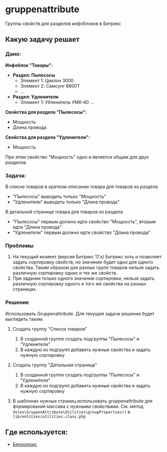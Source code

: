 # gruppenattribute
Группы свойств для разделов инфоблоков в Битрикс

## Какую задачу решает
### Дано:

**Инфоблок "Товары":**
  - **Раздел: Пылесосы**
    - Элемент 1: Циклон 3000
    - Элемент 2: Самсунг 8800Т
    - ...
  - **Раздел: Удленители**
    - Элемент 1: Убленитель УМК-40
    ...
    
**Свойства для раздела "Пылесосы":**
- Мощность
- Длина провода

**Свойства для раздела "Удленители":**
- Мощность

При этом свойство "Мощность" одно и является общим для двух разделов.

### Задача:
В списке товаров в кратком описании товара для товаров из раздела
- "Пылесосы" выводить только "Мощность"
- "Удленители" выводить только "Длина провода"

В детальной странице товара для товаров из раздела
- "Пылесосы" первым должно идти свойство "Мощность", вторым идти "Длина провода"
- "Удленители" первым должно идти свойство "Длина провода"

### Проблемы
1. На текущий момент (версия Битрикс 17.х) Битрикс хоть и позволяет задать сортировку свойств, но значение будет одно для одного свойства. Таким образом для разных групп товаров нельзя задать различную сортировку одних и тех же свойств.
2. При задании только одного значения сортировки, нельзя задать различную сортировку одного и того же свойства на разных страницах.

### Решение
Использовать Gruppenattribute.
Для текущей задачи решение будет выглядеть таким:

1. Создать группу "Список товаров"
   1. В созданной группе создать подгруппы "Пылесосы" и "Удленители"
   2. В каждую из подгрупп добавить нужные свойства и задать нужную сортировку

2. Создать группу "Детальная страница"
   1. В созданной группе создать подгруппы "Пылесосы" и "Удленители"
   2. В каждую из подгрупп добавить нужные свойства и задать нужную сортировку

3. В шаблонах нужных страниц использовать gruppenattribute для формирования массива с нужными свойствами. См. метод `Volex\GruppenAttribute\Utilities\groupProperties()` в `lib/entities/utilities.class.php`


## Где используется:
- [Бензолюкс](http://benzolux-shop.ru)
